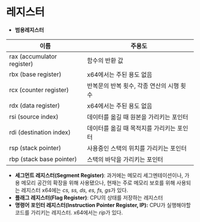 # **레지스터**

- **범용레지스터**

| 이름 | 주용도 |
| --- | --- |
| rax (accumulator register) | 함수의 반환 값 |
| rbx (base register) | x64에서는 주된 용도 없음 |
| rcx (counter register) | 반복문의 반복 횟수, 각종 연산의 시행 횟수 |
| rdx (data register) | x64에서는 주된 용도 없음 |
| rsi (source index) | 데이터를 옮길 때 원본을 가리키는 포인터 |
| rdi (destination index) | 데이터를 옮길 때 목적지를 가리키는 포인터 |
| rsp (stack pointer) | 사용중인 스택의 위치를 가리키는 포인터 |
| rbp (stack base pointer) | 스택의 바닥을 가리키는 포인터 |
- **세그먼트 레지스터(Segment Register)**: 과거에는 메모리 세그멘테이션이나, 가용 메모리 공간의 확장을 위해 사용됐으나, 현재는 주로 메모리 보호를 위해 사용되는 레지스터 x64에는 *cs, ss, ds, es, fs, gs*가 있다.
- **플래그 레지스터(Flag Register)**: CPU의 상태를 저장하는 레지스터
- **명령어 포인터 레지스터(Instruction Pointer Register, IP):** CPU가 실행해야할 코드를 가리키는 레지스터. x64에서는 *rip*가 있다.